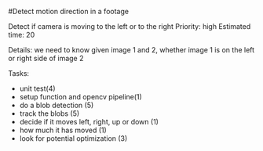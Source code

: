 #Detect motion direction in a footage

Detect if camera is moving to the left or to the right
Priority: high
Estimated time: 20

Details:
we need to know given image 1 and 2, whether image 1 is on the left or right side of image 2

Tasks:
- unit test(4)
- setup function and opencv pipeline(1)
- do a blob detection (5)
- track the blobs (5)
- decide if it moves left, right, up or down (1)
- how much it has moved (1)
- look for potential optimization (3)
